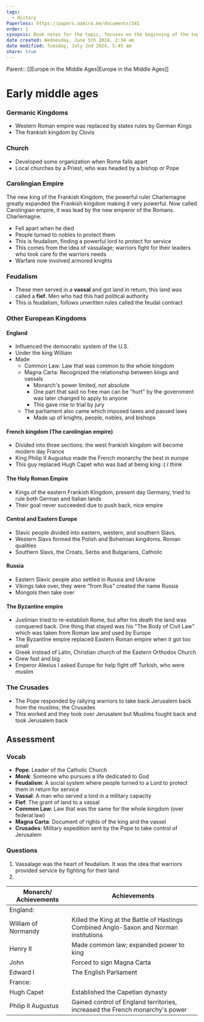 ```yaml
---
tags:
  - History
Paperless: https://papers.aamira.me/documents/341
order: 1
synopsis: Book notes for the topic, focuses on the beginning of the topic
date created: Wednesday, June 5th 2024, 2:34 am
date modified: Tuesday, July 2nd 2024, 5:45 am
share: true
---
```

  
Parent:: [[Europe in the Middle Ages|Europe in the Middle Ages]]  
  
# Early middle ages  
  
### Germanic Kingdoms  
  
- Western Roman empire was replaced by states rules by German Kings  
- The frankish kingdom by Clovis  
  
### Church  
  
- Developed some organization when Rome falls apart  
- Local churches by a Priest, who was headed by a bishop or Pope  
  
### Carolingian Empire  
  
The new king of the Frankish Kingdom, the powerful ruler Charlemagne greatly expanded the Frankish kingdom making it very powerful. Now called Carolingian empire, it was lead by the new emperor of the Romans. Charlemagne.  
  
- Fell apart when he died  
- People turned to nobles to protect them  
- This is feudalism, finding a powerful lord to protect for service  
- This comes from the idea of vassalage; warriors fight for their leaders who took care fo the warriors needs  
- Warfare now involved armored knights  
  
### Feudalism  
  
- These men served in a **vassal** and got land in return; this land was called a **fief**. Men who had this had political authority  
- This is feudalism, follows unwritten rules called the feudal contract  
  
### Other European Kingdoms  
  
#### England  
  
- Influenced the democratic system of the U.S.  
- Under the king William  
- Made  
  - Common Law: Law that was common to the whole kingdom  
  - Magna Carta: Recognized the relationship between kings and vassals  
    - Monarch's power limited, not absolute  
    - One part that said no free man can be "hurt" by the government was later changed to apply to anyone  
    - This gave rise to trial by jury  
  - The parliament also came which imposed taxes and passed laws  
    - Made up of knights, people, nobles, and bishops  
  
#### French kingdom (The carolingian empire)  
  
- Divided into three sections: the west frankish kingdom will become modern day France  
- King Philip II Augustus made the French monarchy the best in europe  
- This guy replaced Hugh Capet who was bad at being king :( _I think_  
  
#### The Holy Roman Empire  
  
- Kings of the eastern Frankish Kingdom, present day Germany, tried to rule both German and Italian lands  
- Their goal never succeeded due to push back, nice empire  
  
#### Central and Eastern Europe  
  
- Slavic people divided into eastern, western, and southern Slavs.  
- Western Slavs formed the Polish and Bohemian kingdoms. Roman qualities  
- Southern Slavs, the Croats, Serbs and Bulgarians, Catholic  
  
#### Russia  
  
- Eastern Slavic people also settled in Russia and Ukraine  
- Vikings take over, they were "from Rus" created the name Russia  
- Mongols then take over  
  
#### The Byzantine empire  
  
- Justinian tried to re-establish Rome, but after his death the land was conquered back. One thing that stayed was his "The Body of Civil Law" which was taken from Roman law and used by Europe  
- The Byzantine empire replaced Eastern Roman empire when it got too small  
- Greek instead of Latin, Christian church of the Eastern Orthodox Church  
- Grew fast and big  
- Emperor Alexius I asked Europe for help fight off Turkish, who were muslim  
  
### The Crusades  
  
- The Pope responded by rallying warriors to take back Jerusalem back from the muslims; the Crusades  
- This worked and they took over Jerusalem but Muslims fought back and took Jerusalem back  
  
## Assessment  
  
### Vocab  
  
- **Pope**: Leader of the Catholic Church  
- **Monk**: Someone who pursues a life dedicated to God  
- **Feudalism**: A social system where people turned to a Lord to protect them in return for service  
- **Vassal**: A man who served a lord in a military capacity  
- **Fief**: The grant of land to a vassal  
- **Common Law**: Law that was the same for the whole kingdom (over federal law)  
- **Magna Carta**: Document of rights of the king and the vassel  
- **Crusades**: Military expedition sent by the Pope to take control of Jerusalem  
  
### Questions  
  
1. Vassalage was the heart of feudalism. It was the idea that warriors provided service by fighting for their land  
2.  
  
| Monarch/ Achievements | Achievements                                                                                |  
| --------------------- | ------------------------------------------------------------------------------------------- |  
| England:              |                                                                                             |  
| William of Normandy   | Killed the King at the Battle of Hastings<br />Combined Anglo-Saxon and Norman institutions |  
| Henry II              | Made common law; expanded power to king                                                     |  
| John                  | Forced to sign Magna Carta                                                                  |  
| Edward I              | The English Parliament                                                                      |  
| France:               |                                                                                             |  
| Hugh Capet            | Established the Capetian dynasty                                                            |  
| Philip II Augustus    | Gained control of England territories, increased the French monarchy's power                |  

